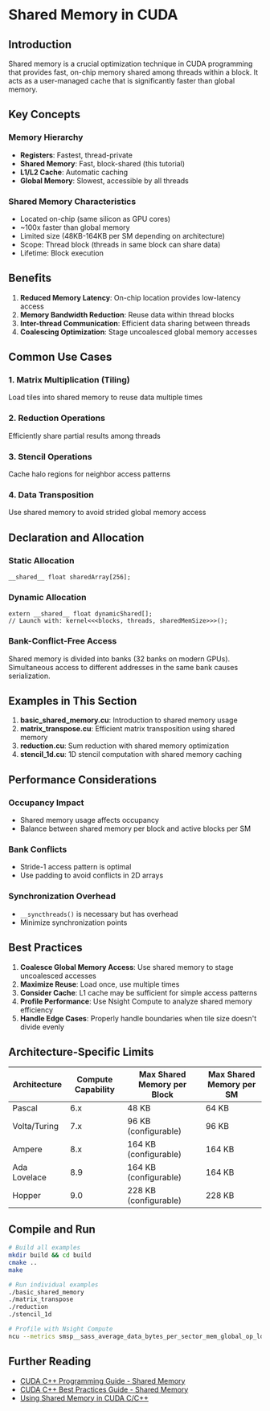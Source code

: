 # Shared Memory in CUDA

## Introduction

Shared memory is a crucial optimization technique in CUDA programming that provides fast, on-chip memory shared among threads within a block. It acts as a user-managed cache that is significantly faster than global memory.

## Key Concepts

### Memory Hierarchy
- **Registers**: Fastest, thread-private
- **Shared Memory**: Fast, block-shared (this tutorial)
- **L1/L2 Cache**: Automatic caching
- **Global Memory**: Slowest, accessible by all threads

### Shared Memory Characteristics
- Located on-chip (same silicon as GPU cores)
- ~100x faster than global memory
- Limited size (48KB-164KB per SM depending on architecture)
- Scope: Thread block (threads in same block can share data)
- Lifetime: Block execution

## Benefits

1. **Reduced Memory Latency**: On-chip location provides low-latency access
2. **Memory Bandwidth Reduction**: Reuse data within thread blocks
3. **Inter-thread Communication**: Efficient data sharing between threads
4. **Coalescing Optimization**: Stage uncoalesced global memory accesses

## Common Use Cases

### 1. Matrix Multiplication (Tiling)
Load tiles into shared memory to reuse data multiple times

### 2. Reduction Operations
Efficiently share partial results among threads

### 3. Stencil Operations
Cache halo regions for neighbor access patterns

### 4. Data Transposition
Use shared memory to avoid strided global memory access

## Declaration and Allocation

### Static Allocation
```cuda
__shared__ float sharedArray[256];
```

### Dynamic Allocation
```cuda
extern __shared__ float dynamicShared[];
// Launch with: kernel<<<blocks, threads, sharedMemSize>>>();
```

### Bank-Conflict-Free Access
Shared memory is divided into banks (32 banks on modern GPUs). Simultaneous access to different addresses in the same bank causes serialization.

## Examples in This Section

1. **basic_shared_memory.cu**: Introduction to shared memory usage
2. **matrix_transpose.cu**: Efficient matrix transposition using shared memory
3. **reduction.cu**: Sum reduction with shared memory optimization
4. **stencil_1d.cu**: 1D stencil computation with shared memory caching

## Performance Considerations

### Occupancy Impact
- Shared memory usage affects occupancy
- Balance between shared memory per block and active blocks per SM

### Bank Conflicts
- Stride-1 access pattern is optimal
- Use padding to avoid conflicts in 2D arrays

### Synchronization Overhead
- `__syncthreads()` is necessary but has overhead
- Minimize synchronization points

## Best Practices

1. **Coalesce Global Memory Access**: Use shared memory to stage uncoalesced accesses
2. **Maximize Reuse**: Load once, use multiple times
3. **Consider Cache**: L1 cache may be sufficient for simple access patterns
4. **Profile Performance**: Use Nsight Compute to analyze shared memory efficiency
5. **Handle Edge Cases**: Properly handle boundaries when tile size doesn't divide evenly

## Architecture-Specific Limits

| Architecture | Compute Capability | Max Shared Memory per Block | Max Shared Memory per SM |
|--------------|-------------------|----------------------------|-------------------------|
| Pascal       | 6.x               | 48 KB                      | 64 KB                   |
| Volta/Turing | 7.x               | 96 KB (configurable)       | 96 KB                   |
| Ampere       | 8.x               | 164 KB (configurable)      | 164 KB                  |
| Ada Lovelace | 8.9               | 164 KB (configurable)      | 164 KB                  |
| Hopper       | 9.0               | 228 KB (configurable)      | 228 KB                  |

## Compile and Run

```bash
# Build all examples
mkdir build && cd build
cmake ..
make

# Run individual examples
./basic_shared_memory
./matrix_transpose
./reduction
./stencil_1d

# Profile with Nsight Compute
ncu --metrics smsp__sass_average_data_bytes_per_sector_mem_global_op_ld.pct ./matrix_transpose
```

## Further Reading

- [CUDA C++ Programming Guide - Shared Memory](https://docs.nvidia.com/cuda/cuda-c-programming-guide/index.html#shared-memory)
- [CUDA C++ Best Practices Guide - Shared Memory](https://docs.nvidia.com/cuda/cuda-c-best-practices-guide/index.html#shared-memory)
- [Using Shared Memory in CUDA C/C++](https://developer.nvidia.com/blog/using-shared-memory-cuda-cc/)